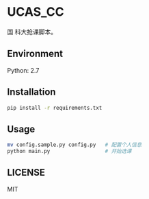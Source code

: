# UCAS_CC
国
科大抢课脚本。

## Environment
Python: 2.7

## Installation
``` sh
pip install -r requirements.txt
```

## Usage
``` sh
mv config.sample.py config.py   # 配置个人信息
python main.py                  # 开始选课
```

## LICENSE
MIT